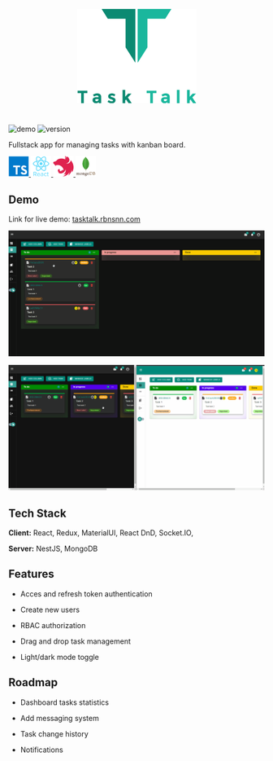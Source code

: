<p align="center">
    <img src="./client/public/logo.png">
</p>

#

![demo](https://img.shields.io/badge/demo-online-brightgreen) ![version](https://img.shields.io/badge/version-0.2.0-blue)

Fullstack app for managing tasks with kanban board.

<a href="https://www.typescriptlang.org/" target="_blank" rel="noreferrer"> <img src="https://raw.githubusercontent.com/devicons/devicon/master/icons/typescript/typescript-original.svg" alt="typescript" width="40" height="40"/> </a><a href="https://reactjs.org/" target="_blank" rel="noreferrer"> <img src="https://raw.githubusercontent.com/devicons/devicon/master/icons/react/react-original-wordmark.svg" alt="react" width="40" height="40"/> </a><a href="https://nestjs.com/" target="_blank" rel="noreferrer"> <img src="https://raw.githubusercontent.com/devicons/devicon/master/icons/nestjs/nestjs-plain.svg" alt="nestjs" width="40" height="40"/> </a><a href="https://www.mongodb.com/" target="_blank" rel="noreferrer"> <img src="https://raw.githubusercontent.com/devicons/devicon/master/icons/mongodb/mongodb-original-wordmark.svg" alt="mongodb" width="40" height="40"/></a>

## Demo

Link for live demo: [tasktalk.rbnsnn.com](https://tasktalk.rbnsnn.com)

![demo gif](./images/demo.gif)


![demo gif](./images/demo2.gif)

## Tech Stack

**Client:** React, Redux, MaterialUI, React DnD, Socket.IO,

**Server:** NestJS, MongoDB

## Features

-   Acces and refresh token authentication

-   Create new users

-   RBAC authorization

-   Drag and drop task management

-   Light/dark mode toggle

## Roadmap

-   Dashboard tasks statistics

-   Add messaging system

-   Task change history

-   Notifications
